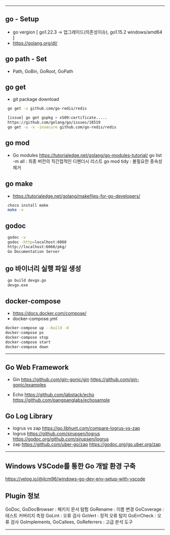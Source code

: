 ***
## go - Setup
- go vergion [ go1.22.3 -> 업그레이드(의존성이슈), go1.15.2 windows/amd64 ]
- https://golang.org/dl/

## go path - Set
- Path, GoBin, GoRoot, GoPath

## go get
- git package download
```bash
 go get -u github.com/go-redis/redis

 [issue] go get gopkg > x509:certificate.....
 https://github.com/golang/go/issues/18519
 go get -u -v -insecure github.com/go-redis/redis
```
## go mod
- Go modules
https://tutorialedge.net/golang/go-modules-tutorial/
go list -m all : 최종 버전의 직간접적인 디펜더시 리스트
go mod tidy : 불필요한 종속성 제거

## go make 
- https://tutorialedge.net/golang/makefiles-for-go-developers/
```bash
 choco install make
 make -v
```
## godoc
```bash
 godoc -v
 godoc -http=localhost:6060
 http://localhost:6060/pkg/
 Go Documentation Server
```
## go 바이너리 실행 파일 생성
```bash
 go build devgo.go
 devgo.exe
```
## docker-compose
- https://docs.docker.com/compose/
- docker-compose.yml
```bash
docker-compose up --build -d
docker-compose ps
docker-compose stop
docker-compose start
docker-compose down
```

***
## Go Web Framework

- Gin
https://github.com/gin-gonic/gin
https://github.com/gin-gonic/examples

- Echo
https://github.com/labstack/echo
https://github.com/pangpanglabs/echosample

## Go Log Library

- logrus vs zap
https://go.libhunt.com/compare-logrus-vs-zap
- logrus
https://github.com/sirupsen/logrus
https://godoc.org/github.com/sirupsen/logrus
- zap
https://github.com/uber-go/zap
https://godoc.org/go.uber.org/zap


***
## Windows VSCode를 통한 Go 개발 환경 구축
https://velog.io/@ilcm96/windows-go-dev-env-setup-with-vscode

## Plugin 정보
GoDoc, GoDocBrowser : 패키지 문서 탐험
GoRename : 이름 변경
GoCoverage : 테스트 커버리지 측정
GoLint : 오류 검사
GoVert : 정적 오류 탐지
GoErrCheck : 오류 검사
GoImplements, GoCallees, GoReferrers : 고급 분석 도구

---